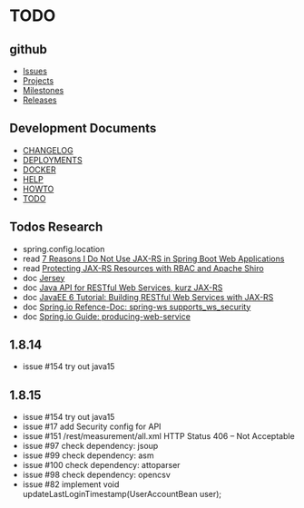 # TODO

## github
* [Issues](https://github.com/BloodMoneyApp/bloodmoney/issues)
* [Projects](https://github.com/BloodMoneyApp/bloodmoney/projects)
* [Milestones](https://github.com/BloodMoneyApp/bloodmoney/milestones)
* [Releases](https://github.com/BloodMoneyApp/bloodmoney/releases)

## Development Documents
* [CHANGELOG](src/site/markdown/CHANGELOG.md)
* [DEPLOYMENTS](src/site/markdown/DEPLOYMENTS.md)
* [DOCKER](src/site/markdown/DOCKER.md)
* [HELP](src/site/markdown/HELP.md)
* [HOWTO](src/site/markdown/HOWTO.md)
* [TODO](src/site/markdown/TODO.md)

## Todos Research
* spring.config.location
* read [7 Reasons I Do Not Use JAX-RS in Spring Boot Web Applications](https://dzone.com/articles/7-reasons-i-do-not-use-jax-rs-in-spring-boot-web-a)
* read [Protecting JAX-RS Resources with RBAC and Apache Shiro](https://stormpath.com/blog/protecting-jax-rs-resources-rbac-apache-shiro)
* doc [Jersey](https://eclipse-ee4j.github.io/jersey/)
* doc [Java API for RESTful Web Services, kurz JAX-RS](https://en.wikipedia.org/wiki/Java_API_for_RESTful_Web_Services)
* doc [JavaEE 6 Tutorial: Building RESTful Web Services with JAX-RS](https://docs.oracle.com/javaee/6/tutorial/doc/giepu.html)
* doc [Spring.io Refence-Doc: spring-ws supports_ws_security](https://docs.spring.io/spring-ws/docs/3.0.8.RELEASE/reference/#_supports_ws_security)
* doc [Spring.io Guide: producing-web-service](https://spring.io/guides/gs/producing-web-service/)

## 1.8.14
* issue #154 try out java15

## 1.8.15
* issue #154 try out java15
* issue #17 add Security config for API
* issue #151 /rest/measurement/all.xml HTTP Status 406 – Not Acceptable
* issue #97 check dependency: jsoup
* issue #99 check dependency: asm
* issue #100 check dependency: attoparser
* issue #98 check dependency: opencsv
* issue #82 implement void updateLastLoginTimestamp(UserAccountBean user);






